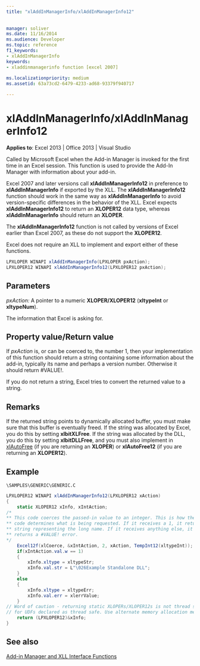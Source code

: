 ```yaml
---
title: "xlAddInManagerInfo/xlAddInManagerInfo12"
 
 
manager: soliver
ms.date: 11/16/2014
ms.audience: Developer
ms.topic: reference
f1_keywords:
- xlAddInManagerInfo
keywords:
- xladdinmanagerinfo function [excel 2007]
 
ms.localizationpriority: medium
ms.assetid: 63a73cd2-6479-4233-ad68-93379f940717

---
```


# xlAddInManagerInfo/xlAddInManagerInfo12

 **Applies to**: Excel 2013 | Office 2013 | Visual Studio 
  
Called by Microsoft Excel when the Add-in Manager is invoked for the first time in an Excel session. This function is used to provide the Add-In Manager with information about your add-in.
  
Excel 2007 and later versions call **xlAddInManagerInfo12** in preference to **xlAddInManagerInfo** if exported by the XLL. The **xlAddInManagerInfo12** function should work in the same way as **xlAddInManagerInfo** to avoid version-specific differences in the behavior of the XLL. Excel expects **xlAddInManagerInfo12** to return an **XLOPER12** data type, whereas **xlAddInManagerInfo** should return an **XLOPER**.
  
The **xlAddInManagerInfo12** function is not called by versions of Excel earlier than Excel 2007, as these do not support the **XLOPER12**.
  
Excel does not require an XLL to implement and export either of these functions.
  
```cs
LPXLOPER WINAPI xlAddInManagerInfo(LPXLOPER pxAction);
LPXLOPER12 WINAPI xlAddInManagerInfo12(LPXLOPER12 pxAction);
```

## Parameters

 _pxAction:_ A pointer to a numeric **XLOPER/XLOPER12** (**xltypeInt** or **xltypeNum**).
  
The information that Excel is asking for.
  
## Property value/Return value

If _pxAction_ is, or can be coerced to, the number 1, then your implementation of this function should return a string containing some information about the add-in, typically its name and perhaps a version number. Otherwise it should return #VALUE!. 
  
If you do not return a string, Excel tries to convert the returned value to a string.
  
## Remarks

If the returned string points to dynamically allocated buffer, you must make sure that this buffer is eventually freed. If the string was allocated by Excel, you do this by setting **xlbitXLFree**. If the string was allocated by the DLL, you do this by setting **xlbitDLLFree**, and you must also implement in [xlAutoFree](xlautofree-xlautofree12.md) (if you are returning an **XLOPER**) or **xlAutoFree12** (if you are returning an **XLOPER12**).
  
## Example

 `\SAMPLES\GENERIC\GENERIC.C`
  
```cs
LPXLOPER12 WINAPI xlAddInManagerInfo12(LPXLOPER12 xAction)
{
    static XLOPER12 xInfo, xIntAction;
/*
** This code coerces the passed-in value to an integer. This is how the
** code determines what is being requested. If it receives a 1, it returns a
** string representing the long name. If it receives anything else, it
** returns a #VALUE! error.
*/
    Excel12f(xlCoerce, &xIntAction, 2, xAction, TempInt12(xltypeInt));
    if(xIntAction.val.w == 1) 
    {
        xInfo.xltype = xltypeStr;
        xInfo.val.str = L"\026Example Standalone DLL";
    }
    else 
    {
        xInfo.xltype = xltypeErr;
        xInfo.val.err = xlerrValue;
    }
// Word of caution - returning static XLOPERs/XLOPER12s is not thread safe
// for UDFs declared as thread safe. Use alternate memory allocation mechanisms.
    return (LPXLOPER12)&xInfo;
} 

```

## See also



[Add-in Manager and XLL Interface Functions](add-in-manager-and-xll-interface-functions.md)

